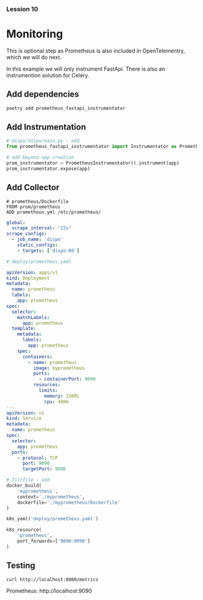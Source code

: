 ### Lession 10

# Monitoring

This is optional step as Prometheus is also included in OpenTelementry, which we will do next.

In this example we will only instrument FastApi. There is also an instrumention solution for Celery.

## Add dependencies

```bash
poetry add prometheus_fastapi_instrumentator

```


## Add Instrumentation

```python
# dispo/dispo/main.py - add
from prometheus_fastapi_instrumentator import Instrumentator as PrometheusInstrumentator

# add beyond app creation
prom_instrumentator = PrometheusInstrumentator().instrument(app)
prom_instrumentator.expose(app)

```

## Add Collector


```docker
# prometheus/Dockerfile
FROM prom/prometheus
ADD prometheus.yml /etc/prometheus/

```

```yaml
global:
  scrape_interval: "15s"
scrape_configs:
  - job_name: 'dispo'
    static_configs:
    - targets: ['dispo:80']

```

```yaml
# deploy/prometheus.yaml

apiVersion: apps/v1
kind: Deployment
metadata:
  name: prometheus
  labels:
    app: prometheus
spec:
  selector:
    matchLabels:
      app: prometheus
  template:
    metadata:
      labels:
        app: prometheus
    spec:
      containers:
        - name: prometheus
          image: myprometheus
          ports:
            - containerPort: 9090
          resources:
            limits:
              memory: 256Mi
              cpu: 400m
---
apiVersion: v1
kind: Service
metadata:
  name: prometheus
spec:
  selector:
    app: prometheus
  ports:
    - protocol: TCP
      port: 9090
      targetPort: 9090
```

```python
# Tiltfile - add
docker_build(
    'myprometheus',
    context='./myprometheus',
    dockerfile='./myprometheus/Dockerfile'
)

k8s_yaml('deploy/prometheus.yaml')

k8s_resource(
    'prometheus',
    port_forwards=['9090:9090']
)

```



## Testing

```bash
curl http://localhost:8080/metrics

```

Prometheus: http://localhost:9090
